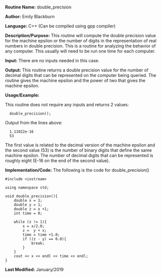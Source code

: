 
**Routine Name:**           double_precision

**Author:** Emily Blackburn

**Language:** C++ (Can be compiled using gpp compiler)

**Description/Purpose:** This routine will compute the double precision value for the machine epsilon or the number of digits
in the representation of real numbers in double precision. This is a routine for analyzing the behavior of any computer. This
usually will need to be run one time for each computer.

**Input:** There are no inputs needed in this case. 

**Output:** This routine returns a double precision value for the number of decimal digits that can be represented on the
computer being queried. The routine gives the machine epsilon and the power of two that gives the machine epsilon.

**Usage/Example:**

This routine does not require any inputs and returns 2 values:
      
      double_precision();

Output from the lines above:

      1.11022e-16
      53

The first value is related to the decimal version of the machine epsilon and the second value (53) is the number of binary digits that define the same machine epsilon. The number of decimal digits that can be represented is roughly eight (E-16 on the
end of the second value).

**Implementation/Code:** The following is the code for double_precision()

      
    #include <iostream>

    using namespace std;

    void double_precision(){
        double x = 1;
        double y = 1;
        double z = x +1;
        int time = 0;
    
        while (z != 1){
            x = x/2.0;
            z =  y + x;
            time = time +1.0;
            if ((z - y) == 0.0){
                break;
            }
        }
        cout << x << endl << time << endl;
    }

**Last Modified:** January/2019
